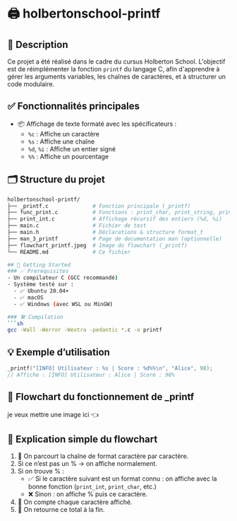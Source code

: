 # 🖨️ holbertonschool-printf

## 📌 Description
Ce projet a été réalisé dans le cadre du cursus Holberton School.
L'objectif est de réimplémenter la fonction `printf` du langage C, afin d'apprendre à gérer les arguments variables, les chaînes de caractères, et à structurer un code modulaire.

## ✅ Fonctionnalités principales
- 📦 Affichage de texte formaté avec les spécificateurs :
  - `%c` : Affiche un caractère
  - `%s` : Affiche une chaîne
  - `%d`, `%i` : Affiche un entier signé
  - `%%` : Affiche un pourcentage

## 🗂️ Structure du projet

```bash
holbertonschool-printf/
├── _printf.c              # Fonction principale (_printf)
├── func_print.c           # Fonctions : print_char, print_string, print_prct
├── print_int.c            # Affichage récursif des entiers (%d, %i)
├── main.c                 # Fichier de test
├── main.h                 # Déclarations & structure format_t
├── man_3_printf           # Page de documentation man (optionnelle)
├── flowchart_printf.jpeg  # Image du flowchart (_printf)
└── README.md              # Ce fichier

## 🚀 Getting Started
### ✅ Prerequisites
- Un compilateur C (GCC recommandé)
- Système testé sur :
  - ✅ Ubuntu 20.04+
  - ✅ macOS
  - ✅ Windows (avec WSL ou MinGW)

### 🛠️ Compilation
```sh
gcc -Wall -Werror -Wextra -pedantic *.c -o printf
```

## 💡 Exemple d’utilisation
```c
_printf("[INFO] Utilisateur : %s | Score : %d%%\n", "Alice", 98);
// Affiche : [INFO] Utilisateur : Alice | Score : 98%
```

## 🧠 Flowchart du fonctionnement de _printf
je veux mettre une image ici 👈 

## 🧾 Explication simple du flowchart
1. 🔁 On parcourt la chaîne de format caractère par caractère.
2. Si ce n’est pas un % → on affiche normalement.
3. Si on trouve % :
   - ✅ Si le caractère suivant est un format connu : on affiche avec la bonne fonction (`print_int`, `print_char`, etc.)
   - ❌ Sinon : on affiche % puis ce caractère.
4. 📏 On compte chaque caractère affiché.
5. 🧮 On retourne ce total à la fin.
